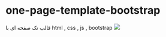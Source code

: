 # one-page-template-bootstrap
قالب تک صفحه ای با html , css , js , bootstrap
<img src="https://www.linkpicture.com/q/template-bootstrap.png">
